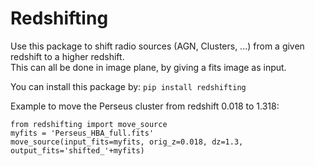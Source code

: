 # Redshifting

Use this package to shift radio sources (AGN, Clusters, ...) from a given redshift to a higher redshift. \
This can all be done in image plane, by giving a fits image as input.

You can install this package by:
```pip install redshifting```

Example to move the Perseus cluster from redshift 0.018 to 1.318:

```
from redshifting import move_source
myfits = 'Perseus_HBA_full.fits'
move_source(input_fits=myfits, orig_z=0.018, dz=1.3, output_fits='shifted_'+myfits)
```
